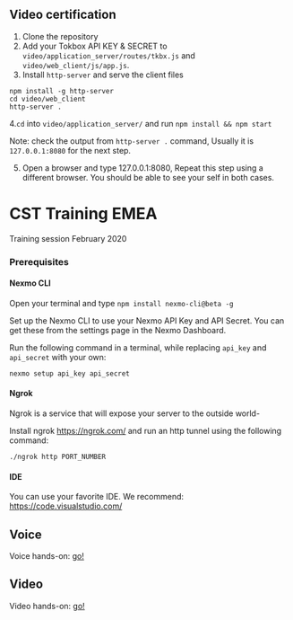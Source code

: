 ## Video certification

1. Clone the repository
2. Add your Tokbox API KEY & SECRET to `video/application_server/routes/tkbx.js` and `video/web_client/js/app.js`.
3. Install `http-server` and serve the client files

```
npm install -g http-server
cd video/web_client
http-server . 
```
4.`cd` into `video/application_server/` and run `npm install && npm start`

Note: check the output from ```http-server .``` command, Usually it is ```127.0.0.1:8080``` for the next step.

5. Open a browser and type 127.0.0.1:8080, Repeat this step using a different browser. You should be able to see your self in both cases.

# CST Training EMEA

Training session February 2020

### Prerequisites

#### Nexmo CLI

Open your terminal and type `npm install nexmo-cli@beta -g`

Set up the Nexmo CLI to use your Nexmo API Key and API Secret. You can get these from the settings page in the Nexmo Dashboard.

Run the following command in a terminal, while replacing `api_key` and `api_secret` with your own:

`nexmo setup api_key api_secret`

#### Ngrok

Ngrok is a service that will expose your server to the outside world-

Install ngrok https://ngrok.com/ and run an http tunnel using the following command:

```
./ngrok http PORT_NUMBER
```

#### IDE

You can use your favorite IDE. We recommend: https://code.visualstudio.com/

## Voice

Voice hands-on: [go!](./voice/README.md)

## Video

Video hands-on: [go!](./video/README.md)
